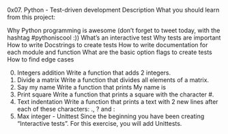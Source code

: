 0x07. Python - Test-driven development
Description
What you should learn from this project:

Why Python programming is awesome (don’t forget to tweet today, with the hashtag #pythoniscool :)) What’s an interactive test Why tests are important How to write Docstrings to create tests How to write documentation for each module and function What are the basic option flags to create tests How to find edge cases

0. Integers addition
Write a function that adds 2 integers.
1. Divide a matrix
Write a function that divides all elements of a matrix.
2. Say my name
Write a function that prints My name is
3. Print square
Write a function that prints a square with the character #.
4. Text indentation
Write a function that prints a text with 2 new lines after each of these characters: ., ? and :
5. Max integer - Unittest
Since the beginning you have been creating “Interactive tests”. For this exercise, you will add Unittests.

